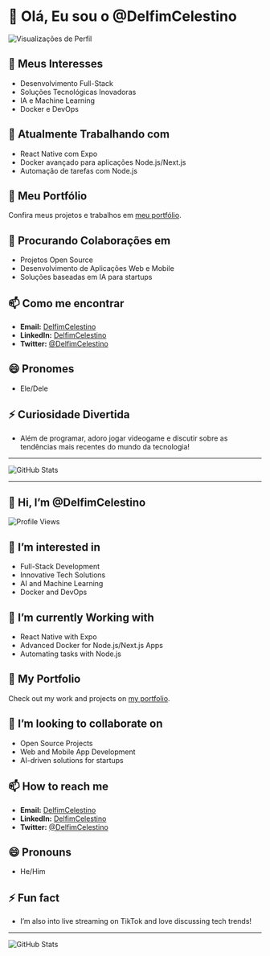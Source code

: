 
# 👋 Olá, Eu sou o @DelfimCelestino

![Visualizações de Perfil](https://komarev.com/ghpvc/?username=DelfimCelestino&color=blueviolet)

## 👀 Meus Interesses

-   Desenvolvimento Full-Stack
-   Soluções Tecnológicas Inovadoras
-   IA e Machine Learning
-   Docker e DevOps

## 🌱 Atualmente Trabalhando com

-   React Native com Expo
-   Docker avançado para aplicações Node.js/Next.js
-   Automação de tarefas com Node.js

## 💼 Meu Portfólio

Confira meus projetos e trabalhos em [meu portfólio](https://delfim.vercel.app).

## 💞️ Procurando Colaborações em

-   Projetos Open Source
-   Desenvolvimento de Aplicações Web e Mobile
-   Soluções baseadas em IA para startups

## 📫 Como me encontrar

-   **Email:** [DelfimCelestino](mailto:delfimcelestinoamissepastola@gmail.com)
-   **LinkedIn:** [DelfimCelestino](https://linkedin.com/in/delfim-celestino-6187252b4)
-   **Twitter:** [@DelfimCelestino](https://x.com/DCelestino_258)

## 😄 Pronomes

-   Ele/Dele

## ⚡ Curiosidade Divertida

-   Além de programar, adoro jogar videogame e discutir sobre as tendências mais recentes do mundo da tecnologia!

----------


![GitHub Stats](https://github-readme-stats.vercel.app/api?username=delfimcelestino&show_icons=true&theme=radical)

----------

## 👋 Hi, I’m @DelfimCelestino

![Profile Views](https://komarev.com/ghpvc/?username=DelfimCelestino&color=blueviolet)

## 👀 I’m interested in

-   Full-Stack Development
-   Innovative Tech Solutions
-   AI and Machine Learning
-   Docker and DevOps

## 🌱 I’m currently Working with

-   React Native with Expo
-   Advanced Docker for Node.js/Next.js Apps
-   Automating tasks with Node.js

## 💼 My Portfolio

Check out my work and projects on [my portfolio](https://delfim.vercel.app).

## 💞️ I’m looking to collaborate on

-   Open Source Projects
-   Web and Mobile App Development
-   AI-driven solutions for startups


## 📫 How to reach me

-   **Email:** [DelfimCelestino](mailto:delfimcelestinoamissepastola@gmail.com)
-   **LinkedIn:** [DelfimCelestino](https://linkedin.com/in/delfim-celestino-6187252b4)
-   **Twitter:** [@DelfimCelestino](https://x.com/DCelestino_258)

## 😄 Pronouns

-   He/Him

## ⚡ Fun fact

-   I’m also into live streaming on TikTok and love discussing tech trends!

----------

![GitHub Stats](https://github-readme-stats.vercel.app/api?username=delfimcelestino&show_icons=true&theme=radical)
